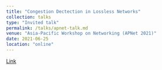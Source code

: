 ```yaml
---
title: "Congestion Dectection in Lossless Networks"
collection: talks
type: "Invited talk"
permalink: /talks/apnet-talk.md
venue: "Asia-Pacific Workshop on Networking (APNet 2021)"
date: 2021-06-25
location: "online"
---
```


[Link](https://conferences.sigcomm.org/events/apnet2021/sigcomm.html)

